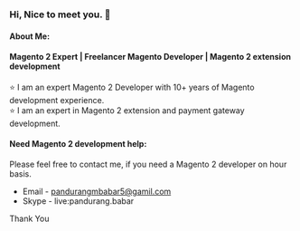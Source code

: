 ### Hi, Nice to meet you. 👋

#### About Me:
#### Magento 2 Expert | Freelancer Magento Developer | Magento 2 extension development
⭐️  I am an expert Magento 2 Developer with 10+ years of Magento development experience.<br>
⭐️  I am an expert in Magento 2 extension and payment gateway development. 


#### Need Magento 2 development help:
Please feel free to contact me, if you need a Magento 2 developer on hour basis.

* Email - pandurangmbabar5@gamil.com
* Skype - live:pandurang.babar

Thank You
